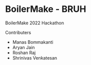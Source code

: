 # BoilerMake - BRUH
BoilerMake 2022 Hackathon

Contributers 
- Manas Bommakanti
- Aryan Jain
- Roshan Raj
- Shrinivas Venkatesan
